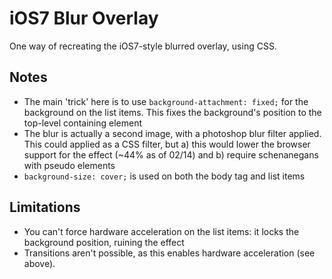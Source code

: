 iOS7 Blur Overlay
=================

One way of recreating the iOS7-style blurred overlay, using CSS.

## Notes

* The main 'trick' here is to use `background-attachment: fixed;` for the background on the list items. This fixes the background's position to the top-level containing element
* The blur is actually a second image, with a photoshop blur filter applied. This could applied as a CSS filter, but a) this would lower the browser support for the effect (~44% as of 02/14) and b) require schenanegans with pseudo elements
* `background-size: cover;` is used on both the body tag and list items

## Limitations

* You can't force hardware acceleration on the list items: it locks the background position, ruining the effect
* Transitions aren't possible, as this enables hardware acceleration (see above).